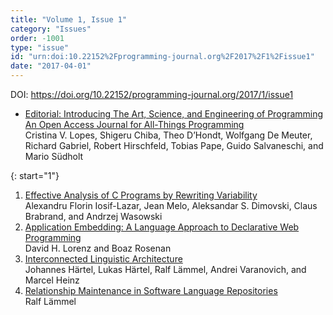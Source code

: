 ```yaml
---
title: "Volume 1, Issue 1"
category: "Issues"
order: -1001
type: "issue"
id: "urn:doi:10.22152%2Fprogramming-journal.org%2F2017%2F1%2Fissue1"
date: "2017-04-01"
---
```

DOI: <https://doi.org/10.22152/programming-journal.org/2017/1/issue1>


* [Editorial: Introducing The Art, Science, and Engineering of Programming  
An Open Access Journal for All-Things Programming](../editorial)  
Cristina V. Lopes, Shigeru Chiba, Theo D’Hondt, Wolfgang De Meuter, Richard Gabriel, Robert Hirschfeld, Tobias Pape, Guido Salvaneschi, and Mario Südholt



{: start="1"}
1. [Effective Analysis of C Programs by Rewriting Variability](../1)  
Alexandru Florin Iosif-Lazar, Jean Melo, Aleksandar S. Dimovski, Claus Brabrand, and Andrzej Wasowski
1. [Application Embedding: A Language Approach to Declarative Web Programming](../2)  
David H. Lorenz and Boaz Rosenan
1. [Interconnected Linguistic Architecture](../3)  
Johannes Härtel, Lukas Härtel, Ralf Lämmel, Andrei Varanovich, and Marcel Heinz
1. [Relationship Maintenance in Software Language Repositories](../4)  
Ralf Lämmel



